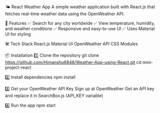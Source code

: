 🌤 React Weather App
A simple weather application built with React.js that fetches real-time weather data using the OpenWeather API.

🚀 Features
✅ Search for any city worldwide
✅ View temperature, humidity, and weather conditions
✅ Responsive and easy-to-use UI
✅ Uses Material UI for styling

🛠 Tech Stack
React.js
Material UI
OpenWeather API
CSS Modules

📦 Installation
1️⃣ Clone the repository
git clone https://github.com/Himanshu6848/Weather-App-using-React.git
cd mini-project-react

2️⃣ Install dependencies
npm install

3️⃣ Get your OpenWeather API Key
Sign up at OpenWeather
Get an API key and replace it in SearchBox.js (API_KEY variable)

4️⃣ Run the app
npm start
